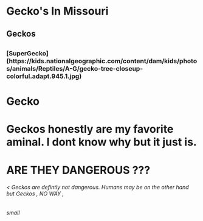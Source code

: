 <h1> Gecko's In Missouri </h1>
<h2> Geckos  <h2>
<h3>[SuperGecko](https://kids.nationalgeographic.com/content/dam/kids/photos/animals/Reptiles/A-G/gecko-tree-closeup-colorful.adapt.945.1.jpg)<h3>
<h1> Gecko<h1>
<body> Geckos honestly are my favorite aminal. I dont know why but it just is. </body>
<h1>ARE THEY DANGEROUS ???</h1>
<h6><<body> Geckos are defintly not dangerous. Humans may be on the other hand but Geckos , NO WAY </body>,<h6>
<h6>small <h6>

